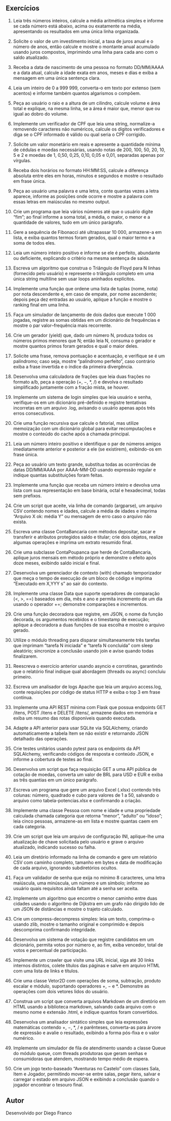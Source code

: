 

## Exercícios

1. Leia três números inteiros, calcule a média aritmética simples e informe se cada número está abaixo, acima ou exatamente na média, apresentando os resultados em uma única linha organizada.

2. Solicite o valor de um investimento inicial, a taxa de juros anual e o número de anos, então calcule e mostre o montante anual acumulado usando juros compostos, imprimindo uma linha para cada ano com o saldo atualizado.

3. Receba a data de nascimento de uma pessoa no formato DD/MM/AAAA e a data atual, calcule a idade exata em anos, meses e dias e exiba a mensagem em uma única sentença clara.

4. Leia um inteiro de 0 a 999 999, converta-o em texto por extenso (sem acentos) e informe também quantos algarismos o compõem.

5. Peça ao usuário o raio e a altura de um cilindro, calcule volume e área total e explique, na mesma linha, se a área é maior que, menor que ou igual ao dobro do volume.

6. Implemente um verificador de CPF que leia uma string, normalize-a removendo caracteres não numéricos, calcule os dígitos verificadores e diga se o CPF informado é válido ou qual seria o CPF corrigido.

7. Solicite um valor monetário em reais e apresente a quantidade mínima de cédulas e moedas necessárias, usando notas de 200, 100, 50, 20, 10, 5 e 2 e moedas de 1, 0,50, 0,25, 0,10, 0,05 e 0,01, separadas apenas por vírgulas.

8. Receba dois horários no formato HH\:MM\:SS, calcule a diferença absoluta entre eles em horas, minutos e segundos e mostre o resultado em frase única.

9. Peça ao usuário uma palavra e uma letra, conte quantas vezes a letra aparece, informe as posições onde ocorre e mostre a palavra com essas letras em maiúsculas no mesmo output.

10. Crie um programa que leia vários números até que o usuário digite “fim”; ao final informe a soma total, a média, o maior, o menor e a quantidade de valores, tudo em um único parágrafo.

11. Gere a sequência de Fibonacci até ultrapassar 10 000, armazene-a em lista, e exiba quantos termos foram gerados, qual o maior termo e a soma de todos eles.

12. Leia um número inteiro positivo e informe se ele é perfeito, abundante ou deficiente, explicando o critério na mesma sentença de saída.

13. Escreva um algoritmo que construa o Triângulo de Floyd para N linhas (fornecido pelo usuário) e represente o triângulo completo em uma única string multiline sem usar loops aninhados explícitos.

14. Implemente uma função que ordene uma lista de tuplas (nome, nota) por nota descendente e, em caso de empate, por nome ascendente; depois peça dez entradas ao usuário, aplique a função e mostre o ranking final em uma linha.

15. Faça um simulador de lançamento de dois dados que execute 1 000 jogadas, registre as somas obtidas em um dicionário de frequências e mostre o par valor–frequência mais recorrente.

16. Crie um gerador (yield) que, dado um número N, produza todos os números primos menores que N; então leia N, consuma o gerador e mostre quantos primos foram gerados e qual o maior deles.

17. Solicite uma frase, remova pontuação e acentuação, e verifique se é um palíndromo; caso seja, mostre “palíndromo perfeito”, caso contrário exiba a frase invertida e o índice da primeira divergência.

18. Desenvolva uma calculadora de frações que leia duas frações no formato a/b, peça a operação (+, −, \*, /) e devolva o resultado simplificado juntamente com a fração mista, se houver.

19. Implemente um sistema de login simples que leia usuário e senha, verifique-os em um dicionário pré-definido e registre tentativas incorretas em um arquivo .log, avisando o usuário apenas após três erros consecutivos.

20. Crie uma função recursiva que calcule o fatorial, mas utilize memoização com um dicionário global para evitar recomputações e mostre o conteúdo do cache após a chamada principal.

21. Leia um número inteiro positivo e identifique o par de números amigos imediatamente anterior e posterior a ele (se existirem), exibindo-os em frase única.

22. Peça ao usuário um texto grande, substitua todas as ocorrências de datas DD/MM/AAAA por AAAA-MM-DD usando expressão regular e indique quantas substituições foram feitas.

23. Implemente uma função que receba um número inteiro e devolva uma lista com sua representação em base binária, octal e hexadecimal, todas sem prefixos.

24. Crie um script que aceite, via linha de comando (argparse), um arquivo CSV contendo nomes e idades, calcule a média de idades e imprima “Arquivo X ok: média Y” ou mensagem de erro caso o arquivo não exista.

25. Escreva uma classe ContaBancaria com métodos depositar, sacar e transferir e atributos protegidos saldo e titular; crie dois objetos, realize algumas operações e imprima um extrato resumido final.

26. Crie uma subclasse ContaPoupanca que herde de ContaBancaria, aplique juros mensais em método próprio e demonstre o efeito após doze meses, exibindo saldo inicial e final.

27. Desenvolva um gerenciador de contexto (with) chamado temporizador que meça o tempo de execução de um bloco de código e imprima “Executado em X,YYY s” ao sair do contexto.

28. Implemente uma classe Data que suporte operadores de comparação (<, >, ==) baseados em dia, mês e ano e permita incremento de um dia usando o operador +=; demonstre comparações e incrementos.

29. Crie uma função decoradora que registre, em JSON, o nome da função decorada, os argumentos recebidos e o timestamp de execução; aplique a deco­radora a duas funções de sua escolha e mostre o arquivo gerado.

30. Utilize o módulo threading para disparar simultaneamente três tarefas que imprimam “tarefa N iniciada” e “tarefa N concluída” com sleep aleatório; sincronize a conclusão usando join e avise quando todas finalizarem.

31. Reescreva o exercício anterior usando asyncio e corrotinas, garantindo que o relatório final indique qual abordagem (threads ou async) concluiu primeiro.

32. Escreva um analisador de logs Apache que leia um arquivo access.log, conte requisições por código de status HTTP e exiba o top 3 em frase contínua.

33. Implemente uma API REST mínima com Flask que possua endpoints GET /itens, POST /itens e DELETE /itens/<id>, armazene dados em memória e exiba um resumo das rotas disponíveis quando executada.

34. Adapte a API anterior para usar SQLite via SQLAlchemy, criando automaticamente a tabela Item se não existir e retornando JSON detalhado das operações.

35. Crie testes unitários usando pytest para os endpoints da API SQLAlchemy, verificando códigos de resposta e conteúdo JSON, e informe a cobertura de testes ao final.

36. Desenvolva um script que faça requisição GET a uma API pública de cotação de moedas, converta um valor de BRL para USD e EUR e exiba as três quantias em um único parágrafo.

37. Escreva um programa que gere um arquivo Excel (.xlsx) contendo três colunas: número, quadrado e cubo para valores de 1 a 50, salvando o arquivo como tabela-potencias.xlsx e confirmando a criação.

38. Implemente uma classe Pessoa com nome e idade e uma propriedade calculada chamada categoria que retorna “menor”, “adulto” ou “idoso”; leia cinco pessoas, armazene-as em lista e mostre quantas caem em cada categoria.

39. Crie um script que leia um arquivo de configuração INI, aplique-lhe uma atualização de chave solicitada pelo usuário e grave o arquivo atualizado, indicando sucesso ou falha.

40. Leia um diretório informado na linha de comando e gere um relatório CSV com caminho completo, tamanho em bytes e data de modificação de cada arquivo, ignorando subdiretórios ocultos.

41. Faça um validador de senha que exija no mínimo 8 caracteres, uma letra maiúscula, uma minúscula, um número e um símbolo; informe ao usuário quais requisitos ainda faltam até a senha ser aceita.

42. Implemente um algoritmo que encontre o menor caminho entre duas cidades usando o algoritmo de Dijkstra em um grafo não dirigido lido de um JSON de distâncias e mostre o trajeto calculado.

43. Crie um compress-decompress simples: leia um texto, comprima-o usando zlib, mostre o tamanho original e comprimido e depois descomprima confirmando integridade.

44. Desenvolva um sistema de votação que registre candidatos em um dicionário, permita votos por número e, ao fim, exiba vencedor, total de votos e percentual de participação.

45. Implemente um crawler que visite uma URL inicial, siga até 30 links internos distintos, colete títulos das páginas e salve em arquivo HTML com uma lista de links e títulos.

46. Crie uma classe Vetor2D com operações de soma, subtração, produto escalar e módulo, suportando operadores +, − e \*. Demonstre as operações com dois vetores lidos do usuário.

47. Construa um script que converta arquivos Markdown de um diretório em HTML usando a biblioteca markdown, salvando cada arquivo com o mesmo nome e extensão .html, e indique quantos foram convertidos.

48. Desenvolva um analisador sintático simples que leia expressões matemáticas contendo +, −, \*, / e parênteses, converta-as para árvore de expressão e avalie o resultado, exibindo a forma pós-fixa e o valor numérico.

49. Implemente um simulador de fila de atendimento usando a classe Queue do módulo queue, com threads produtoras que geram senhas e consumidoras que atendem, mostrando tempo médio de espera.

50. Crie um jogo texto-baseado “Aventuras no Castelo” com classes Sala, Item e Jogador, permitindo mover-se entre salas, pegar itens, salvar e carregar o estado em arquivo JSON e exibindo a conclusão quando o jogador encontrar o tesouro final.


## Autor

Desenvolvido por Diego Franco

